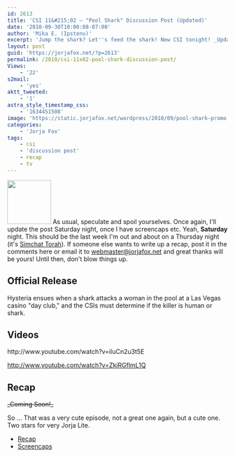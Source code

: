 ```yaml
---
id: 2613
title: 'CSI 11&#215;02 — "Pool Shark" Discussion Post (Updated)'
date: '2010-09-30T10:00:08-07:00'
author: 'Mika E. (Ipstenu)'
excerpt: 'Jump the shark? Let''s feed the shark! New CSI tonight! _Updated October 2nd, 10:30pm_'
layout: post
guid: 'https://jorjafox.net/?p=2613'
permalink: /2010/csi-11x02-pool-shark-discussion-post/
Views:
    - '22'
s2mail:
    - 'yes'
aktt_tweeted:
    - '1'
astra_style_timestamp_css:
    - '1634451508'
image: 'https://static.jorjafox.net/wordpress/2010/09/pool-shark-promo.jpg'
categories:
    - 'Jorja Fox'
tags:
    - csi
    - 'discussion post'
    - recap
    - tv
---
```


<img src="//static.jorjafox.net/wordpress/2010/09/pool-shark-promo-100x100.jpg" alt="" title="pool-shark-promo" width="100" height="100" class="alignleft size-thumbnail wp-image-2584" /> As usual, speculate and spoil yourselves. Once again, I'll update the post Saturday night, once I have screencaps etc.  Yeah, **Saturday** night. This should be the last week I'm out and about on a Thursday night (it's <a href="http://www.jewfaq.org/holiday6.htm">Simchat Torah</a>). If someone else wants to write up a recap, post it in the comments here or email it to webmaster@jorjafox.net and great thanks will be yours! Until then, don't blow things up.

<h2>Official Release</h2>
Hysteria ensues when a shark attacks a woman in the pool at a Las Vegas casino "day club," and the CSIs must determine if the killer is human or shark.

<h2>Videos</h2>
http://www.youtube.com/watch?v=iluCn2u3t5E

http://www.youtube.com/watch?v=ZkjRGflmL1Q

<h2>Recap</h2>
<del>_Coming Soon!_</del>

So ... That was a very cute episode, not a great one again, but a cute one.  Two stars for very Jorja Lite.

<ul>
	<li><a href="https://jorjafox.net/wiki/Pool_Shark">Recap</a></li>
	<li><a href="https://jorjafox.net/gallery/tv/csi/season11/poolshark/">Screencaps</a></li>
</ul>
